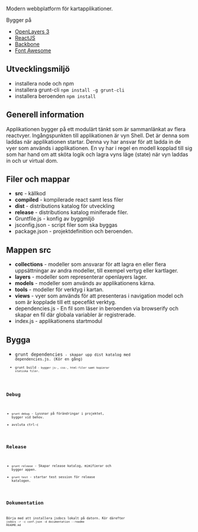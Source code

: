 Modern webbplatform för kartapplikationer.

Bygger på
* [OpenLayers 3](http://openlayers.org/)
* [ReactJS](http://facebook.github.io/react/)
* [Backbone](http://backbonejs.org/)
* [Font Awesome](https://fortawesome.github.io/Font-Awesome/)

## Utvecklingsmiljö
  * installera node och npm
  * installera grunt-cli <code>npm install -g grunt-cli</code>
  * installera beroenden <code>npm install</code>

## Generell information
Applikationen bygger på ett modulärt tänkt som är sammanlänkat av flera reactvyer.
Ingångspunkten till applikationen är vyn Shell. Det är denna som laddas när applikationen startar.
Denna vy har ansvar för att ladda in de vyer som används i applikationen.
En vy har i regel en modell kopplad till sig som har hand om att sköta logik och lagra vyns läge (state) när vyn laddas in och ur virtual dom.

## Filer och mappar
  * **src**  - källkod
  * **compiled**  - kompilerade react samt less filer
  * **dist**  - distributions katalog för utveckling
  * **release**  - distributions katalog miniferade filer.
  * Gruntfile.js - konfig av byggmiljö
  * jsconfig.json - script filer som ska byggas
  * package.json - projektdefinition och beroenden.

## Mappen src
  * **collections** - modeller som ansvarar för att lagra en eller flera uppsättningar av andra modeller, till exempel vertyg eller kartlager.
  * **layers** - modeller som representerar openlayers lager.
  * **models** - modeller som används av applikationens kärna.
  * **tools** - modeller för verktyg i kartan.
  * **views** - vyer som används för att presenteras i navigation model och som är kopplade till ett specefikt verktyg.
  * dependencies.js - En fil som läser in beroenden via browserify och skapar en fil där globala variabler är registrerade.
  * index.js - applikationens startmodul

## Bygga
  * <code>grunt dependencies<code> - skapar upp dist katalog med dependencies.js. (Kör en gång)
  * <code>grunt build<code> - bygger js-, css-, html-filer samt kopierar statiska filer.

## Debug
  * <code>grunt debug</code> - Lyssnar på förändringar i projektet, bygger vid behov.
  * avsluta ctrl-c


## Release
  * <code>grunt release</code> - Skapar release katalog, mimifierar och bygger appen.
  * <code>grunt test</code> - startar test session för release katalogen.

## Dokumentation
  Börja med att installera jsdocs lokalt på datorn.
  Kör därefter <code>jsdocs -r -c conf.json -d documentation --readme README.md</code>